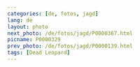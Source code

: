 ```yaml
---
categories: [de, fotos, jagd]
lang: de
layout: photo
next_photo: /de/fotos/jagd/P0000367.html
picname: P0000329
prev_photo: /de/fotos/jagd/P0000139.html
tags: [Dead Leopard]
---
```

